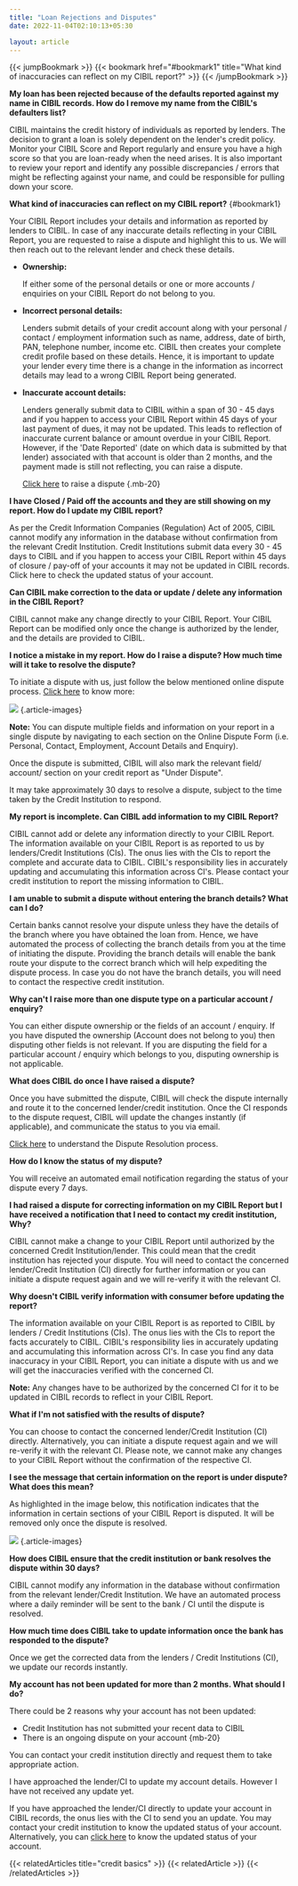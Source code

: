 ```yaml
---
title: "Loan Rejections and Disputes"
date: 2022-11-04T02:10:13+05:30

layout: article
---
```


{{< jumpBookmark >}}
  {{< bookmark href="#bookmark1" title="What kind of inaccuracies can reflect on my CIBIL report?" >}}
{{< /jumpBookmark >}}

**My loan has been rejected because of the defaults reported against my name in CIBIL records. How do I remove my name from the CIBIL's defaulters list?**

CIBIL maintains the credit history of individuals as reported by lenders. The decision to grant a loan is solely dependent on the lender's credit policy. Monitor your CIBIL Score and Report regularly and ensure you have a high score so that you are loan-ready when the need arises. It is also important to review your report and identify any possible discrepancies / errors that might be reflecting against your name, and could be responsible for pulling down your score.

**What kind of inaccuracies can reflect on my CIBIL report?**
{#bookmark1}

Your CIBIL Report includes your details and information as reported by lenders to CIBIL. In case of any inaccurate details reflecting in your CIBIL Report, you are requested to raise a dispute and highlight this to us. We will then reach out to the relevant lender and check these details.

* **Ownership:**

  If either some of the personal details or one or more accounts / enquiries on your CIBIL Report do not belong to you.

* **Incorrect personal details:**

  Lenders submit details of your credit account along with your personal / contact / employment information such as name, address, date of birth, PAN, telephone number, income etc. CIBIL then creates your complete credit profile based on these details. Hence, it is important to update your lender every time there is a change in the information as incorrect details may lead to a wrong CIBIL Report being generated.

* **Inaccurate account details:**

  Lenders generally submit data to CIBIL within a span of 30 - 45 days and if you happen to access your CIBIL Report within 45 days of your last payment of dues, it may not be updated. This leads to reflection of inaccurate current balance or amount overdue in your CIBIL Report. However, if the 'Date Reported' (date on which data is submitted by that lender) associated with that account is older than 2 months, and the payment made is still not reflecting, you can raise a dispute.

  [Click here](https://myscore.cibil.com/CreditView/creditreport.page?enterprise=CIBIL&tab=Dispute-Centre) to raise a dispute
{.mb-20}

**I have Closed / Paid off the accounts and they are still showing on my report. How do I update my CIBIL report?**

As per the Credit Information Companies (Regulation) Act of 2005, CIBIL cannot modify any information in the database without confirmation from the relevant Credit Institution. Credit Institutions submit data every 30 - 45 days to CIBIL and if you happen to access your CIBIL Report within 45 days of closure / pay-off of your accounts it may not be updated in CIBIL records. Click here to check the updated status of your account.

**Can CIBIL make correction to the data or update / delete any information in the CIBIL Report?**

CIBIL cannot make any change directly to your CIBIL Report. Your CIBIL Report can be modified only once the change is authorized by the lender, and the details are provided to CIBIL.

**I notice a mistake in my report. How do I raise a dispute? How much time will it take to resolve the dispute?**

To initiate a dispute with us, just follow the below mentioned online dispute process. [Click here](https://www.cibil.com/self-service-portal/know-account-latest-status.action) to know more:

![](../../../../images/article-images/image9.jpg)
{.article-images}

**Note:** You can dispute multiple fields and information on your report in a single dispute by navigating to each section on the Online Dispute Form (i.e. Personal, Contact, Employment, Account Details and Enquiry).

Once the dispute is submitted, CIBIL will also mark the relevant field/ account/ section on your credit report as "Under Dispute".

It may take approximately 30 days to resolve a dispute, subject to the time taken by the Credit Institution to respond.

**My report is incomplete. Can CIBIL add information to my CIBIL Report?**

CIBIL cannot add or delete any information directly to your CIBIL Report. The information available on your CIBIL Report is as reported to us by lenders/Credit Institutions (CIs). The onus lies with the CIs to report the complete and accurate data to CIBIL. CIBIL's responsibility lies in accurately updating and accumulating this information across CI's. Please contact your credit institution to report the missing information to CIBIL.

**I am unable to submit a dispute without entering the branch details? What can I do?**

Certain banks cannot resolve your dispute unless they have the details of the branch where you have obtained the loan from. Hence, we have automated the process of collecting the branch details from you at the time of initiating the dispute. Providing the branch details will enable the bank route your dispute to the correct branch which will help expediting the dispute process. In case you do not have the branch details, you will need to contact the respective credit institution.

**Why can't I raise more than one dispute type on a particular account / enquiry?**

You can either dispute ownership or the fields of an account / enquiry.
If you have disputed the ownership (Account does not belong to you) then disputing other fields is not relevant.
If you are disputing the field for a particular account / enquiry which belongs to you, disputing ownership is not applicable.

**What does CIBIL do once I have raised a dispute?**

Once you have submitted the dispute, CIBIL will check the dispute internally and route it to the concerned lender/credit institution. Once the CI responds to the dispute request, CIBIL will update the changes instantly (if applicable), and communicate the status to you via email.

[Click here](https://www.cibil.com/dispute-resolution) to understand the Dispute Resolution process.

**How do I know the status of my dispute?**

You will receive an automated email notification regarding the status of your dispute every 7 days.

**I had raised a dispute for correcting information on my CIBIL Report but I have received a notification that I need to contact my credit institution, Why?**

CIBIL cannot make a change to your CIBIL Report until authorized by the concerned Credit Institution/lender. This could mean that the credit institution has rejected your dispute. You will need to contact the concerned lender/Credit Institution (CI) directly for further information or you can initiate a dispute request again and we will re-verify it with the relevant CI.

**Why doesn't CIBIL verify information with consumer before updating the report?**

The information available on your CIBIL Report is as reported to CIBIL by lenders / Credit Institutions (CIs). The onus lies with the CIs to report the facts accurately to CIBIL. CIBIL's responsibility lies in accurately updating and accumulating this information across CI's. In case you find any data inaccuracy in your CIBIL Report, you can initiate a dispute with us and we will get the inaccuracies verified with the concerned CI.

**Note:** Any changes have to be authorized by the concerned CI for it to be updated in CIBIL records to reflect in your CIBIL Report.

**What if I'm not satisfied with the results of dispute?**

You can choose to contact the concerned lender/Credit Institution (CI) directly. Alternatively, you can initiate a dispute request again and we will re-verify it with the relevant CI. Please note, we cannot make any changes to your CIBIL Report without the confirmation of the respective CI.

**I see the message that certain information on the report is under dispute? What does this mean?**

As highlighted in the image below, this notification indicates that the information in certain sections of your CIBIL Report is disputed. It will be removed only once the dispute is resolved.

![](../../../../images/article-images/image8.png)
{.article-images}

**How does CIBIL ensure that the credit institution or bank resolves the dispute within 30 days?**

CIBIL cannot modify any information in the database without confirmation from the relevant lender/Credit Institution. We have an automated process where a daily reminder will be sent to the bank / CI until the dispute is resolved.

**How much time does CIBIL take to update information once the bank has responded to the dispute?**

Once we get the corrected data from the lenders / Credit Institutions (CI), we update our records instantly.

**My account has not been updated for more than 2 months. What should I do?**

There could be 2 reasons why your account has not been updated:

* Credit Institution has not submitted your recent data to CIBIL
* There is an ongoing dispute on your account
{mb-20}

You can contact your credit institution directly and request them to take appropriate action.

I have approached the lender/CI to update my account details. However I have not received any update yet.

If you have approached the lender/CI directly to update your account in CIBIL records, the onus lies with the CI to send you an update. You may contact your credit institution to know the updated status of your account. Alternatively, you can [click here](https://www.cibil.com/self-service-portal/know-account-latest-status.action) to know the updated status of your account.


{{< relatedArticles title="credit basics" >}}
  {{< relatedArticle >}}
{{< /relatedArticles >}}